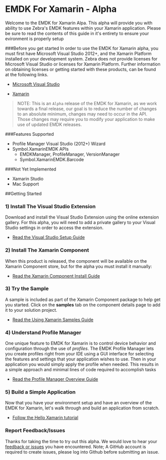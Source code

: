 # EMDK For Xamarin - Alpha
Welcome to the EMDK for Xamarin Alpa. This alpha will provide you with ability to use Zebra's EMDK features within your Xamarin application. Please be sure to read the contents of this guide in it's entirety to ensure your evironment is properly setup

###Before you get started
 In order to use the EMDK for Xamarin alpha, you must first have Microsoft Visual Studio 2012+, and the Xamarin Platform installed on your development system.  Zebra does not provide licenses for Microsoft Visual Studio or licenses for Xamarin Platform. Further information on obtaining licenses or getting started with these products, can be found at the following links.

* [Microsoft Visual Studio](https://www.visualstudio.com/downloads/download-visual-studio-vs)

* [Xamarin](http://developer.xamarin.com/guides/cross-platform/getting_started/)


> NOTE: This is an `Alpha` release of the EMDK for Xamarin, as we work towards a final release, our goal is to reduce the number of changes to an absolute minimum, changes may need to occur in the API. Those changes may require you to modify your application to make use of updated EMDK releases.


###Features Supported

- Profile Manager Visual Studio (2012+) Wizard
- Symbol.XamarinEMDK APIs
	- EMDKManager, ProfileManager, VersionManager
	- Symbol.XamarinEMDK.Barcode 



###Not Yet Implemented
- Xamarin Studio 
- Mac Support

##Getting Started
### 1) Install The Visual Studio Extension
Download and install the Visual Studio Extension using the online extension gallery. For this alpha, you will need to add a private gallery to your Visual Studio settings in order to access the extension.

- [Read the Visual Studio Setup Guide](../guide/vs/setup)

### 2) Install The Xamarin Component
When this product is released, the component will be available on the Xamarin Component store, but for the alpha you must install it manually:

- [Read the Xamarin Component Install Guide](../guide/component/install)

### 3) Try the Sample
A sample is included as part of the Xamarin Component package to help get you started. Click on the **samples** tab on the component details page to add it to your solution project.

- [Read the Using Xamarin Samples Guide](../guide/sample/about)

### 4) Understand Profile Manager
One unique feature to EMDK for Xamarin is to control device behavior and configuration through the use of *profiles*. The EMDK Profile Manager lets you create profiles right from your IDE using a GUI interface for selecting the features and settings that your application wishes to use. Then in your application you would simply apply the profile when needed. This results in a simple approach and minimal lines of code required to accomplish tasks

- [Read the Profile Manager Overview Guide](../guide/profiles/about)

### 5) Build a Simple Application
Now that you have your environment setup and have an overview of the EMDK for Xamarin, let's walk through and build an application from scratch.

- [Follow the Hello Xamarin tutorial](../guide/tutorial/helloxamarin)

<div style="display:none">
<!-- this section used in Xamarin gettingstarted.md for component packaging -->
### 6) Check out our docs
We have a lot more resources for you to benefit from:

- API reference
- Developer Guides
- Tutorials
- Videos
- More Samples
- [More docs online](http://emdk.github.io/xamarin-docs/edge)
</div>

### Report Feedback/Issues
Thanks for taking the time to try out this alpha. We would love to hear your [feedback or issues](https://github.com/emdk/xamarin-docs/issues/new?title=EMDK%20For%20Xamarin) you have encountered. Note; A GitHub account is required to create issues, please log into Github before submitting an issue.
